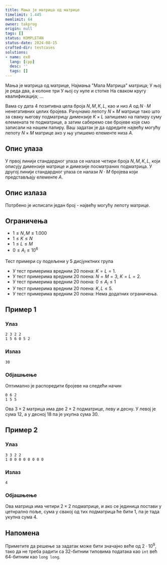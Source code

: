 ```yaml
---
title: Мања је матрица од матрице
timelimit: 1.445
memlimit: 64
owner: takprog
origin: null
tags: []
status: KOMPLETAN
status-date: 2024-08-15
crafted-dir: testcases
solutions:
- name: ex0
  lang: [cpp]
  desc: ''
  tags: []
---
```


Мања је матрица од матрице,
Најмања "Мала Матрица" матрица;
У њој је реда два, а колоне три
У њој су нуле и стотке
На сваком кругу квалификација;
...

Вама су дата $4$ позитивна цела броја $N,M,K,L$, као и низ $A$ од $N\cdot M$ ненегативних целих бројева. Рачунамо лепоту $N\times M$ матрице тако што за сваку његову подматрицу димензије $K\times L$ запишемо на папиру суму елемената те подматрице, а затим саберемо све бројеве које смо записали на нашем папиру. Ваш задатак је да одредите највећу могућу лепоту $N\times M$ матрице ако у њу упишемо елементе низа $A$.

## Опис улаза
У првој линији стандардног улаза се налазе четири броја $N,M,K,L$, који описују димензије матрице и димезије посматраних подматрица. У другој линији стандардног улаза се налази $N\cdot M$ бројева који представљају елементе $A$.

## Опис излаза
Потрбено је исписати један број - највећу могућу лепоту матрице. 
 
## Ограничења
 - $1\leq N,M \leq 1.000$
 - $1\leq K \leq N$
 - $1\leq L \leq M$
 - $0\leq A_i \leq 10^6$
 
Тест примери су подељени у $5$ дисјунктних група
 - У тест примерима вредним 20 поена: $K=L=1$.
 - У тест примерима вредним 20 поена: $N=M=3$, $K=L=2$.
 - У тест примерима вредним 20 поена: $0\leq A_i\leq 1$
 - У тест примерима вредним 20 поена: $K,L\leq 5$.
 - У тест примерима вредним 20 поена: Нема додатних ограничења.

## Пример 1

### Улаз

```
2 3 2 2
1 5 6 0 5 2
```

### Излаз

```
30
```
### Објашњење
Оптимално је распоредити бројеве на следећи начин
```
0 6 2
1 5 5
```
Ова $3\times2$ матрица има две $2\times2$ подматрице, леву и десну. У левој је сума $12$, а у десној $18$ па је укупна сума $30$.

## Пример 2

### Улаз

```
3 3 2 2
1 0 0 0 0 0 0 0 0 
```

### Излаз

```
4
```
### Објашњење
Ова матрица има четири $2\times2$ подматрице, и ако се јединица постави у цетнрално поље, сума у свакој од тих подматрица ће бити $1$, па је тада укупна сума $4$.

## Напомена
Приметите да решење за задатак може бити значајно веће од $2\cdot 10^9$, тако да не треба радити са 32-битним типовима података као `int` већ 64-битним као `long long`. 



